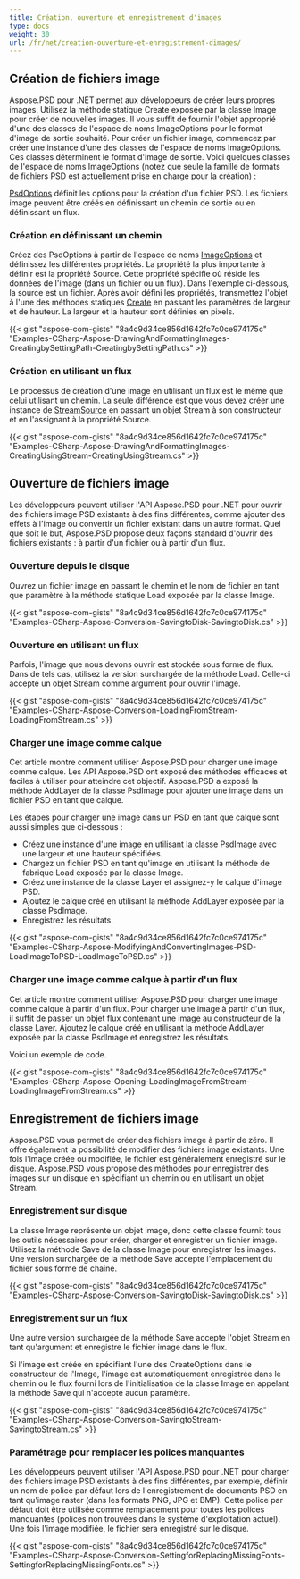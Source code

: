 ```yaml
---
title: Création, ouverture et enregistrement d'images
type: docs
weight: 30
url: /fr/net/creation-ouverture-et-enregistrement-dimages/
---
```


## **Création de fichiers image**
Aspose.PSD pour .NET permet aux développeurs de créer leurs propres images. Utilisez la méthode statique Create exposée par la classe Image pour créer de nouvelles images. Il vous suffit de fournir l'objet approprié d'une des classes de l'espace de noms ImageOptions pour le format d'image de sortie souhaité. Pour créer un fichier image, commencez par créer une instance d'une des classes de l'espace de noms ImageOptions. Ces classes déterminent le format d'image de sortie. Voici quelques classes de l'espace de noms ImageOptions (notez que seule la famille de formats de fichiers PSD est actuellement prise en charge pour la création) :

[PsdOptions](https://reference.aspose.com/psd/net/aspose.psd.imageoptions/psdoptions) définit les options pour la création d'un fichier PSD. Les fichiers image peuvent être créés en définissant un chemin de sortie ou en définissant un flux.
### **Création en définissant un chemin**
Créez des PsdOptions à partir de l'espace de noms [ImageOptions](https://reference.aspose.com/psd/net/aspose.psd.imageoptions) et définissez les différentes propriétés. La propriété la plus importante à définir est la propriété Source. Cette propriété spécifie où réside les données de l'image (dans un fichier ou un flux). Dans l'exemple ci-dessous, la source est un fichier. Après avoir défini les propriétés, transmettez l'objet à l'une des méthodes statiques [Create](https://reference.aspose.com/psd/net/aspose.psd/image/methods/create) en passant les paramètres de largeur et de hauteur. La largeur et la hauteur sont définies en pixels.


{{< gist "aspose-com-gists" "8a4c9d34ce856d1642fc7c0ce974175c" "Examples-CSharp-Aspose-DrawingAndFormattingImages-CreatingbySettingPath-CreatingbySettingPath.cs" >}}
### **Création en utilisant un flux**
Le processus de création d'une image en utilisant un flux est le même que celui utilisant un chemin. La seule différence est que vous devez créer une instance de [StreamSource](https://reference.aspose.com/psd/net/aspose.psd.sources/streamsource) en passant un objet Stream à son constructeur et en l'assignant à la propriété Source.


{{< gist "aspose-com-gists" "8a4c9d34ce856d1642fc7c0ce974175c" "Examples-CSharp-Aspose-DrawingAndFormattingImages-CreatingUsingStream-CreatingUsingStream.cs" >}}
## **Ouverture de fichiers image**
Les développeurs peuvent utiliser l'API Aspose.PSD pour .NET pour ouvrir des fichiers image PSD existants à des fins différentes, comme ajouter des effets à l'image ou convertir un fichier existant dans un autre format. Quel que soit le but, Aspose.PSD propose deux façons standard d'ouvrir des fichiers existants : à partir d'un fichier ou à partir d'un flux.
### **Ouverture depuis le disque**
Ouvrez un fichier image en passant le chemin et le nom de fichier en tant que paramètre à la méthode statique Load exposée par la classe Image.


{{< gist "aspose-com-gists" "8a4c9d34ce856d1642fc7c0ce974175c" "Examples-CSharp-Aspose-Conversion-SavingtoDisk-SavingtoDisk.cs" >}}
### **Ouverture en utilisant un flux**
Parfois, l'image que nous devons ouvrir est stockée sous forme de flux. Dans de tels cas, utilisez la version surchargée de la méthode Load. Celle-ci accepte un objet Stream comme argument pour ouvrir l'image.


{{< gist "aspose-com-gists" "8a4c9d34ce856d1642fc7c0ce974175c" "Examples-CSharp-Aspose-Conversion-LoadingFromStream-LoadingFromStream.cs" >}}
### **Charger une image comme calque**
Cet article montre comment utiliser Aspose.PSD pour charger une image comme calque. Les API Aspose.PSD ont exposé des méthodes efficaces et faciles à utiliser pour atteindre cet objectif. Aspose.PSD a exposé la méthode AddLayer de la classe PsdImage pour ajouter une image dans un fichier PSD en tant que calque.

Les étapes pour charger une image dans un PSD en tant que calque sont aussi simples que ci-dessous :

- Créez une instance d'une image en utilisant la classe PsdImage avec une largeur et une hauteur spécifiées.
- Chargez un fichier PSD en tant qu'image en utilisant la méthode de fabrique Load exposée par la classe Image.
- Créez une instance de la classe Layer et assignez-y le calque d'image PSD.
- Ajoutez le calque créé en utilisant la méthode AddLayer exposée par la classe PsdImage.
- Enregistrez les résultats.
  

{{< gist "aspose-com-gists" "8a4c9d34ce856d1642fc7c0ce974175c" "Examples-CSharp-Aspose-ModifyingAndConvertingImages-PSD-LoadImageToPSD-LoadImageToPSD.cs" >}}
### **Charger une image comme calque à partir d'un flux**
Cet article montre comment utiliser Aspose.PSD pour charger une image comme calque à partir d'un flux. Pour charger une image à partir d'un flux, il suffit de passer un objet flux contenant une image au constructeur de la classe Layer. Ajoutez le calque créé en utilisant la méthode AddLayer exposée par la classe PsdImage et enregistrez les résultats.


Voici un exemple de code.

{{< gist "aspose-com-gists" "8a4c9d34ce856d1642fc7c0ce974175c" "Examples-CSharp-Aspose-Opening-LoadingImageFromStream-LoadingImageFromStream.cs" >}}
## **Enregistrement de fichiers image**
Aspose.PSD vous permet de créer des fichiers image à partir de zéro. Il offre également la possibilité de modifier des fichiers image existants. Une fois l'image créée ou modifiée, le fichier est généralement enregistré sur le disque. Aspose.PSD vous propose des méthodes pour enregistrer des images sur un disque en spécifiant un chemin ou en utilisant un objet Stream.
### **Enregistrement sur disque**
La classe Image représente un objet image, donc cette classe fournit tous les outils nécessaires pour créer, charger et enregistrer un fichier image. Utilisez la méthode Save de la classe Image pour enregistrer les images. Une version surchargée de la méthode Save accepte l'emplacement du fichier sous forme de chaîne.


{{< gist "aspose-com-gists" "8a4c9d34ce856d1642fc7c0ce974175c" "Examples-CSharp-Aspose-Conversion-SavingtoDisk-SavingtoDisk.cs" >}}
### **Enregistrement sur un flux**
Une autre version surchargée de la méthode Save accepte l'objet Stream en tant qu'argument et enregistre le fichier image dans le flux.

Si l'image est créée en spécifiant l'une des CreateOptions dans le constructeur de l'Image, l'image est automatiquement enregistrée dans le chemin ou le flux fourni lors de l'initialisation de la classe Image en appelant la méthode Save qui n'accepte aucun paramètre.


{{< gist "aspose-com-gists" "8a4c9d34ce856d1642fc7c0ce974175c" "Examples-CSharp-Aspose-Conversion-SavingtoStream-SavingtoStream.cs" >}}
### **Paramétrage pour remplacer les polices manquantes**
Les développeurs peuvent utiliser l'API Aspose.PSD pour .NET pour charger des fichiers image PSD existants à des fins différentes, par exemple, définir un nom de police par défaut lors de l'enregistrement de documents PSD en tant qu'image raster (dans les formats PNG, JPG et BMP). Cette police par défaut doit être utilisée comme remplacement pour toutes les polices manquantes (polices non trouvées dans le système d'exploitation actuel). Une fois l'image modifiée, le fichier sera enregistré sur le disque.


{{< gist "aspose-com-gists" "8a4c9d34ce856d1642fc7c0ce974175c" "Examples-CSharp-Aspose-Conversion-SettingforReplacingMissingFonts-SettingforReplacingMissingFonts.cs" >}}

